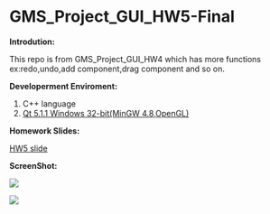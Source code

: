 GMS_Project_GUI_HW5-Final
==========================
**Introdution:**

This repo is from GMS_Project_GUI_HW4 which has more  functions 
ex:redo,undo,add component,drag component and so on.

**Developerment Enviroment:**

1. C++ language
2. [Qt 5.1.1 Windows 32-bit(MinGW 4.8,OpenGL)](http://download.qt-project.org/official_releases/qt/5.1/5.1.1/qt-windows-opensource-5.1.1-mingw48_opengl-x86-offline.exe)


**Homework Slides:**

[HW5 slide](https://github.com/yi-cheng-kuo/GMS_Project_GUI_HW5-Final/raw/master/HW5.pdf)

**ScreenShot:**

![](https://github.com/yi-cheng-kuo/GMS_Project_GUI_HW5-Final/blob/master/sreenchot/Add_line.png?raw=true)


![](https://github.com/yi-cheng-kuo/GMS_Project_GUI_HW5-Final/blob/master/sreenchot/add-group-1.png?raw=true)